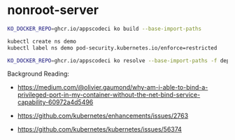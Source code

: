 # nonroot-server

```bash
KO_DOCKER_REPO=ghcr.io/appscodeci ko build --base-import-paths
```

```bash
kubectl create ns demo
kubectl label ns demo pod-security.kubernetes.io/enforce=restricted
```

```bash
KO_DOCKER_REPO=ghcr.io/appscodeci ko resolve --base-import-paths -f deployment.yaml | kubectl apply -f -
```


Background Reading:

- https://medium.com/@olivier.gaumond/why-am-i-able-to-bind-a-privileged-port-in-my-container-without-the-net-bind-service-capability-60972a4d5496

- https://github.com/kubernetes/enhancements/issues/2763

- https://github.com/kubernetes/kubernetes/issues/56374
